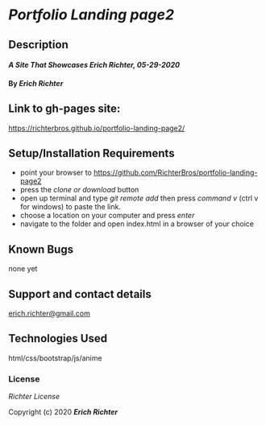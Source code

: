 # _Portfolio Landing page2_

## Description

#### _A Site That Showcases Erich Richter, 05-29-2020_

#### By _**Erich Richter**_

## Link to gh-pages site: 
https://richterbros.github.io/portfolio-landing-page2/

## Setup/Installation Requirements

* point your browser to https://github.com/RichterBros/portfolio-landing-page2
* press the _clone or download_ button
* open up terminal and type _git remote add_ then press _command v_ (ctrl v for windows) to paste the link.
* choose a location on your computer and press _enter_
* navigate to the folder and open index.html in a browser of your choice

## Known Bugs

none yet

## Support and contact details

erich.richter@gmail.com

## Technologies Used

html/css/bootstrap/js/anime

### License

*Richter License*

Copyright (c) 2020 **_Erich Richter_**